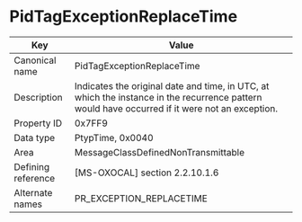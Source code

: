 # PidTagExceptionReplaceTime

| Key | Value |
|---|---|
| Canonical name | PidTagExceptionReplaceTime |
| Description | Indicates the original date and time, in UTC, at which the instance in the recurrence pattern would have occurred if it were not an exception. |
| Property ID | 0x7FF9 |
| Data type | PtypTime, 0x0040 |
| Area | MessageClassDefinedNonTransmittable |
| Defining reference | [MS-OXOCAL] section 2.2.10.1.6 |
| Alternate names | PR_EXCEPTION_REPLACETIME |
